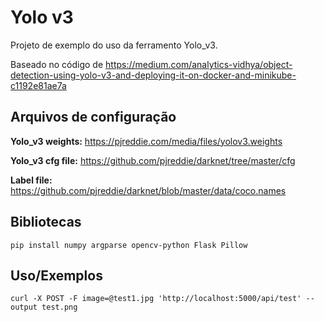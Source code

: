 # Yolo v3

Projeto de exemplo do uso da ferramento Yolo_v3.

Baseado no código de https://medium.com/analytics-vidhya/object-detection-using-yolo-v3-and-deploying-it-on-docker-and-minikube-c1192e81ae7a

## Arquivos de configuração

**Yolo_v3 weights:** https://pjreddie.com/media/files/yolov3.weights

**Yolo_v3 cfg file:** https://github.com/pjreddie/darknet/tree/master/cfg

**Label file:** https://github.com/pjreddie/darknet/blob/master/data/coco.names

## Bibliotecas

```shell
pip install numpy argparse opencv-python Flask Pillow
```
## Uso/Exemplos

```shell
curl -X POST -F image=@test1.jpg 'http://localhost:5000/api/test' --output test.png
```